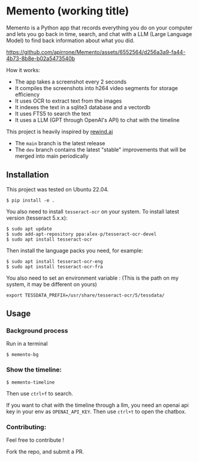 # Memento (working title)

Memento is a Python app that records everything you do on your computer and lets you go back in time, search, and chat with a LLM (Large Language Model) to find back information about what you did.

https://github.com/apirrone/Memento/assets/6552564/d256a3a9-fa44-4b73-8b8e-b02a5473540b

How it works:
- The app takes a screenshot every 2 seconds
- It compiles the screenshots into h264 video segments for storage efficiency
- It uses OCR to extract text from the images
- It indexes the text in a sqlite3 database and a vectordb
- It uses FTS5 to search the text
- It uses a LLM (GPT through OpenAI's API) to chat with the timeline


This project is heavily inspired by [rewind.ai](https://rewind.ai/)

- The `main` branch is the latest release
- The `dev` branch contains the latest "stable" improvements that will be merged into main periodically

## Installation

This project was tested on Ubuntu 22.04.

```console
$ pip install -e .
```

You also need to install `tesseract-ocr` on your system. To install latest version (tesseract 5.x.x):

```console
$ sudo apt update
$ sudo add-apt-repository ppa:alex-p/tesseract-ocr-devel
$ sudo apt install tesseract-ocr
```
Then install the language packs you need, for example:

```console
$ sudo apt install tesseract-ocr-eng
$ sudo apt install tesseract-ocr-fra
```

You also need to set an environment variable :
(This is the path on my system, it may be different on yours)
```console
export TESSDATA_PREFIX=/usr/share/tesseract-ocr/5/tessdata/
```

## Usage
### Background process
Run in a terminal  
```console
$ memento-bg
```

### Show the timeline:

```console
$ memento-timeline
```

Then use `ctrl+f` to search.

If you want to chat with the timeline through a llm, you need an openai api key in your env as `OPENAI_API_KEY`.
Then use `ctrl+t` to open the chatbox.
  
### Contributing: 
Feel free to contribute ! 

Fork the repo, and submit a PR.
